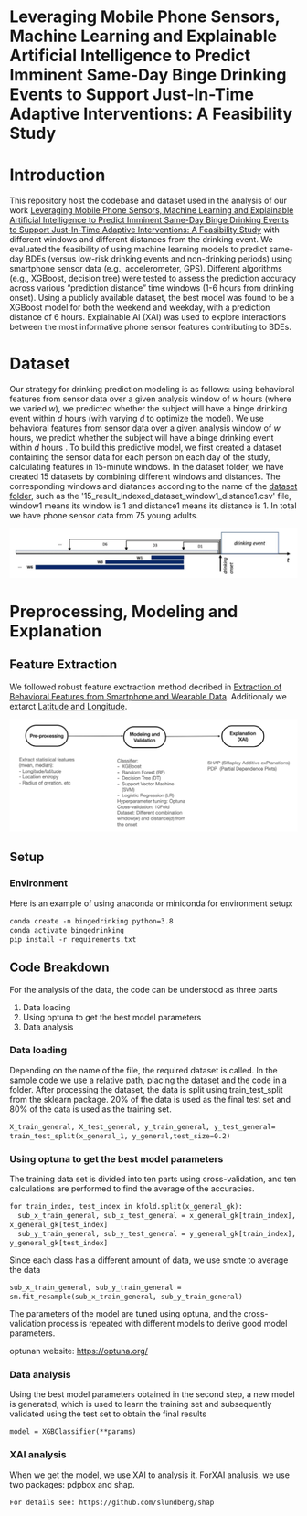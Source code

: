 # Leveraging Mobile Phone Sensors, Machine Learning and Explainable Artificial Intelligence to Predict Imminent Same-Day Binge Drinking Events to Support Just-In-Time Adaptive Interventions: A Feasibility Study

# Introduction

This repository host the codebase and dataset used in the analysis of our work [Leveraging Mobile Phone Sensors, Machine Learning and Explainable Artificial Intelligence to Predict Imminent Same-Day Binge Drinking Events to Support Just-In-Time Adaptive Interventions: A Feasibility Study](https://example.com) with different windows and different distances from the drinking event. We evaluated the feasibility of using machine learning models to predict same-day BDEs (versus low-risk drinking events and non-drinking periods) using smartphone sensor data (e.g., accelerometer, GPS). Different algorithms (e.g., XGBoost, decision tree) were tested to assess the prediction accuracy across various “prediction distance” time windows (1-6 hours from drinking onset). Using a publicly available dataset, the best model was found to be a XGBoost model for both the weekend and weekday, with a prediction distance of 6 hours. Explainable AI (XAI) was used to explore interactions between the most informative phone sensor features contributing to BDEs.

# Dataset
Our strategy for drinking prediction modeling is as follows: using behavioral features from sensor data over a given analysis window of _w_ hours (where we varied _w_), we predicted whether the subject will have a binge drinking event within _d_ hours (with varying _d_ to optimize the model). We use behavioral features from sensor data over a given analysis window of _w_ hours, we predict whether the subject will have a binge drinking event within _d_ hours . To build this predictive model, we first created a dataset containing the sensor data for each person on each day of the study, calculating features in 15-minute windows. In the dataset folder, we have created 15 datasets by combining different windows and distances. The corresponding windows and diatances according to the name of the [dataset folder](/dataset/), such as the '15_result_indexed_dataset_window1_distance1.csv' file, window1 means its window is 1 and distance1 means its distance is 1. In total we have phone sensor data from 75 young adults.

![image](/figs/datasetCreation.png)

# Preprocessing, Modeling and Explanation

## Feature Extraction
We followed robust feature exctraction method decribed in [Extraction of Behavioral Features from Smartphone and Wearable Data](
https://doi.org/10.48550/arXiv.1812.10394). Additionaly we extarct [Latitude and Longitude](/code/Latitude%20and%20longitude%20extraction.py).

<!-- ## Machine Learning

## Model Explainbility -->

![image](/figs/ml_xai.png)

<!-- # Tutorial --> 

## Setup

### Environment

Here is an example of using anaconda or miniconda for environment setup:

```
conda create -n bingedrinking python=3.8
conda activate bingedrinking
pip install -r requirements.txt
```

## Code Breakdown
For the analysis of the data, the code can be understood as three parts
1. Data loading
2. Using optuna to get the best model parameters
3. Data analysis

### Data loading
Depending on the name of the file, the required dataset is called. In the sample code we use a relative path, placing the dataset and the code in a folder. After processing the dataset, the data is split using train_test_split from the sklearn package. 20% of the data is used as the final test set and 80% of the data is used as the training set.
```
X_train_general, X_test_general, y_train_general, y_test_general= train_test_split(x_general_1, y_general,test_size=0.2)
```
### Using optuna to get the best model parameters
The training data set is divided into ten parts using cross-validation, and ten calculations are performed to find the average of the accuracies. 
```
for train_index, test_index in kfold.split(x_general_gk):
  sub_x_train_general, sub_x_test_general = x_general_gk[train_index], x_general_gk[test_index]
  sub_y_train_general, sub_y_test_general = y_general_gk[train_index], y_general_gk[test_index]
```
Since each class has a different amount of data, we use smote to average the data
```
sub_x_train_general, sub_y_train_general = sm.fit_resample(sub_x_train_general, sub_y_train_general)
```
The parameters of the model are tuned using optuna, and the cross-validation process is repeated with different models to derive good model parameters.

optunan website: https://optuna.org/
### Data analysis
Using the best model parameters obtained in the second step, a new model is generated, which is used to learn the training set and subsequently validated using the test set to obtain the final results
```
model = XGBClassifier(**params)
```

### XAI analysis
When we get the model, we use XAI to analysis it. ForXAI analusis, we use two packages: pdpbox and shap.
```
For details see: https://github.com/slundberg/shap
